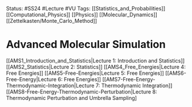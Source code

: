 Status: #SS24 #Lecture #VU 
Tags: [[Statistics_and_Probabilities]] [[Computational_Physics]] [[Physics]] [[Molecular_Dynamics]] [[Zettelkasten/Monte_Carlo_Method]]

# Advanced Molecular Simulation

[[AMS1_Introduction_and_Statistics|Lecture 1: Introduction and Statistics]]
[[AMS2_Statistics|Lecture 2: Statistics]]
[[AMS4_Free_Energies|Lecture 4: Free Energies]]
[[AMS5-Free-Energies|Lecture 5: Free Energies]]
[[AMS6-Free-Energy|Lecture 6: Free Energies]]
[[AMS7-Free-Energy-Thermodynamic-Integration|Lecture 7: Thermodynamic Integration]]
[[AMS8-Free-Energy-Thermodynamic-Perturbation|Lecture 8: Thermodynamic Perturbation and Umbrella Sampling]
